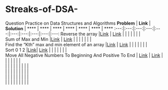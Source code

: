 # Streaks-of-DSA-
Question Practice on Data Structures and Algorithms
 **Problem** | **Link** | **Solution** | **** | **** | **** | **** | **** | **** | **** 
:---:|:---:|:---:|:---:|:---:|:---:|:---:|:---:|:---:|:---:
 Reverse the array |[Link]( https://www.codingninjas.com/codestudio/problems/reverse-the-array_1262298?topList=love-babbar-dsa-sheet-problems) | [Link](https://github.com/JayeshYadav99/Streaks-of-DSA-/blob/main/ReverseArray.cpp) |  |  |  |  |  |  |  
 Sum of Max and Min |[Link]( https://www.codingninjas.com/codestudio/problems/sum-of-max-and-min_1081476?topList=love-babbar-dsa-sheet-problems) | [Link](https://github.com/JayeshYadav99/Streaks-of-DSA-/blob/main/SUMofMaxandMin.cpp) |  |  |  |  |  |  |  
 Find the “Kth” max and min element of an array  |[Link]( https://www.codingninjas.com/codestudio/problems/kth-smallest-and-largest-element-of-array_1115488?topList=love-babbar-dsa-sheet-problems) | [Link](https://github.com/JayeshYadav99/Streaks-of-DSA-/blob/main/KthMaxandMin.cpp) |  |  |  |  |  |  |  
 Sort 0 1 2 |[Link]( https://www.codingninjas.com/codestudio/problems/sort-0-1-2_631055?topList=love-babbar-dsa-sheet-problems&leftPanelTab=0 )| [Link](https://github.com/JayeshYadav99/Streaks-of-DSA-/blob/main/SORT012.cpp) |  |  |  |  |  |  |  
 Move All Negative Numbers To Beginning And Positive To End  | [Link](https://www.codingninjas.com/codestudio/problems/move-all-negative-numbers-to-beginning-and-positive-to-end_1112620?topList=love-babbar-dsa-sheet-problems&leftPanelTab=0) | [Link](https://github.com/JayeshYadav99/Streaks-of-DSA-/blob/main/MoveSmalltoleftAndBigtoRight.cpp) |  |  |  |  |  |  |  
  |  |  |  |  |  |  |  |  |  
  |  |  |  |  |  |  |  |  |  
  |  |  |  |  |  |  |  |  |  
  |  |  |  |  |  |  |  |  |  



